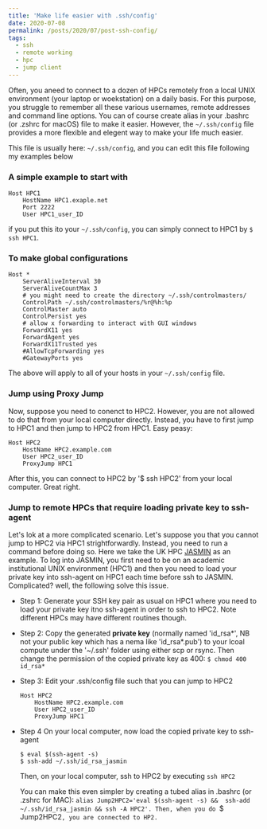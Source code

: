 ```yaml
---
title: 'Make life easier with .ssh/config'
date: 2020-07-08
permalink: /posts/2020/07/post-ssh-config/
tags:
  - ssh
  - remote working
  - hpc
  - jump client
---
```


Often, you aneed to connect to a dozen of HPCs remotely fron a local UNIX environment (your laptop or woekstation) on a daily basis. For this purpose, you struggle to remember all these various usernames, remote addresses and command line options. You can of course create alias in your .bashrc (or .zshrc for macOS) file to make it easier. However, the `~/.ssh/config` file provides a more flexible and elegent way to make your life much easier. 

This file is usually here: `~/.ssh/config`, and you can edit this file following my examples below

### A simple example to start with
```
Host HPC1
	HostName HPC1.exaple.net
	Port 2222
	User HPC1_user_ID
```
if you put this ito your `~/.ssh/config`, you can simply connect to HPC1 by `$ ssh HPC1`.

### To make global configurations
```
Host *
    ServerAliveInterval 30
    ServerAliveCountMax 3
    # you might need to create the directory ~/.ssh/controlmasters/
    ControlPath ~/.ssh/controlmasters/%r@%h:%p
    ControlMaster auto
    ControlPersist yes
    # allow x forwarding to interact with GUI windows
    ForwardX11 yes
    ForwardAgent yes
    ForwardX11Trusted yes
    #AllowTcpForwarding yes
    #GatewayPorts yes
```
The above will apply to all of your hosts in your `~/.ssh/config` file.


### Jump using Proxy Jump
Now, suppose you need to conenct to HPC2. However, you are not allowed to do that from your local computer directly. Instead, you have to first jump to HPC1 and then jump to HPC2 from HPC1. Easy peasy:
```
Host HPC2
	HostName HPC2.example.com
    User HPC2_user_ID
    ProxyJump HPC1
```
After this, you can connect to HPC2 by '$ ssh HPC2' from your local computer. Great right. 

### Jump to remote HPCs that require loading private key to ssh-agent
Let's lok at a more complicated scenario. Let's suppose you that you cannot jump to HPC2 via HPC1 strightforwardly. Instead, you need to run a command before doing so. Here we take the UK HPC [JASMIN](https://help.jasmin.ac.uk/article/187-login) as an example. 
To log into JASMIN, you first need to be on an academic institutional UNIX environment (HPC1) and then you need to load your private key into ssh-agent on HPC1 each time before ssh to JASMIN. Complicated? well, the following solve this issue. 

- Step 1:
	Generate your SSH key pair as usual on HPC1 where you need to load your private key itno ssh-agent in order to ssh to HPC2. Note different HPCs may have different routines though. 
- Step 2:
	Copy the generated **private key** (normally named 'id_rsa*', NB not your public key which has a nema like 'id_rsa*.pub') to your lcoal compute under the '~/.ssh' folder using either scp or rsync. Then change the permission of the copied private key as 400: `$ chmod 400 id_rsa*`
- Step 3: 
	Edit your .ssh/config file such that you can jump to HPC2
	```
	Host HPC2
		HostName HPC2.example.com
	    User HPC2_user_ID
	    ProxyJump HPC1
	```
- Step 4
	On your local computer, now load the copied private key to ssh-agent
	```
	$ eval $(ssh-agent -s)
	$ ssh-add ~/.ssh/id_rsa_jasmin
	```
	Then, on your local computer, ssh to HPC2 by executing `ssh HPC2`

	You can make this even simpler by creating a tubed alias in .bashrc (or .zshrc for MAC): `alias Jump2HPC2='eval $(ssh-agent -s) &&  ssh-add ~/.ssh/id_rsa_jasmin && ssh -A HPC2'. Then, when you do `$ Jump2HPC2`, you are connected to HP2.`



